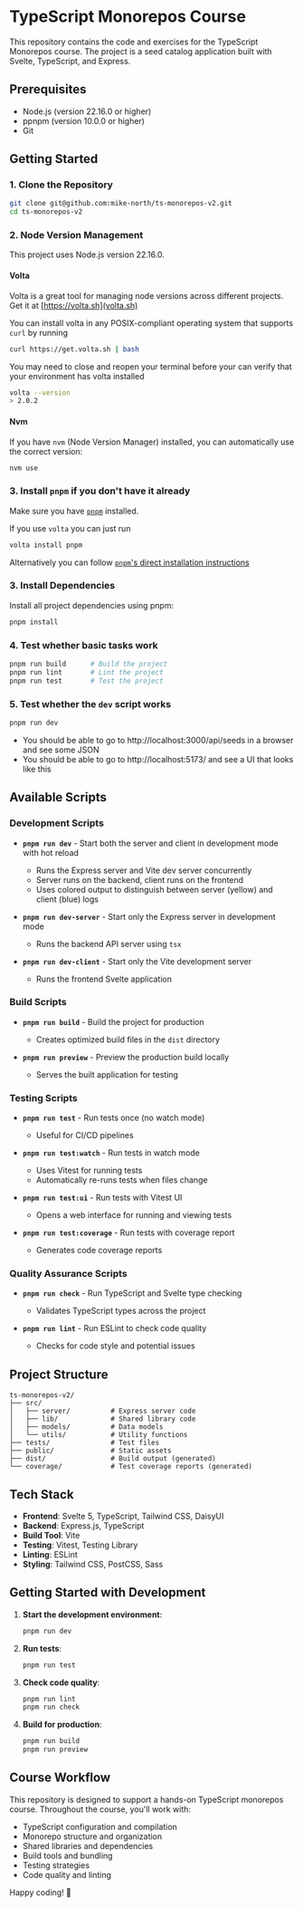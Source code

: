# TypeScript Monorepos Course

This repository contains the code and exercises for the TypeScript Monorepos course. The project is a seed catalog application built with Svelte, TypeScript, and Express.

## Prerequisites

- Node.js (version 22.16.0 or higher)
- ppnpm (version 10.0.0 or higher)
- Git

## Getting Started

### 1. Clone the Repository

```bash
git clone git@github.com:mike-north/ts-monorepos-v2.git
cd ts-monorepos-v2
```

### 2. Node Version Management

This project uses Node.js version 22.16.0. 

#### Volta
Volta is a great tool for managing node versions across different projects. Get it at [https://volta.sh](volta.sh)

You can install volta in any POSIX-compliant operating system that supports `curl` by running
```sh
curl https://get.volta.sh | bash
```
You may need to close and reopen your terminal before your can verify that your environment has volta installed
```sh
volta --version
> 2.0.2 
```

#### Nvm
If you have `nvm` (Node Version Manager) installed, you can automatically use the correct version:

```bash
nvm use
```

### 3. Install `pnpm` if you don't have it already
Make sure you have [`pnpm`](https://pnpm.io/) installed.

If you use `volta` you can just run
```sh
volta install pnpm
```
Alternatively you can follow [`pnpm`'s direct installation instructions](https://pnpm.io/installation)

### 3. Install Dependencies

Install all project dependencies using pnpm:

```bash
pnpm install
```

### 4. Test whether basic tasks work

```sh
pnpm run build      # Build the project
pnpm run lint       # Lint the project
pnpm run test       # Test the project
```

### 5. Test whether the `dev` script works

```sh
pnpm run dev
```
* You should be able to go to http://localhost:3000/api/seeds in a browser and see some JSON
* You should be able to go to http://localhost:5173/ and see a UI that looks like this

## Available Scripts

### Development Scripts

- **`pnpm run dev`** - Start both the server and client in development mode with hot reload
  - Runs the Express server and Vite dev server concurrently
  - Server runs on the backend, client runs on the frontend
  - Uses colored output to distinguish between server (yellow) and client (blue) logs

- **`pnpm run dev-server`** - Start only the Express server in development mode
  - Runs the backend API server using `tsx`

- **`pnpm run dev-client`** - Start only the Vite development server
  - Runs the frontend Svelte application

### Build Scripts

- **`pnpm run build`** - Build the project for production
  - Creates optimized build files in the `dist` directory

- **`pnpm run preview`** - Preview the production build locally
  - Serves the built application for testing

### Testing Scripts

- **`pnpm run test`** - Run tests once (no watch mode)
  - Useful for CI/CD pipelines

- **`pnpm run test:watch`** - Run tests in watch mode
  - Uses Vitest for running tests
  - Automatically re-runs tests when files change

- **`pnpm run test:ui`** - Run tests with Vitest UI
  - Opens a web interface for running and viewing tests

- **`pnpm run test:coverage`** - Run tests with coverage report
  - Generates code coverage reports

### Quality Assurance Scripts

- **`pnpm run check`** - Run TypeScript and Svelte type checking
  - Validates TypeScript types across the project

- **`pnpm run lint`** - Run ESLint to check code quality
  - Checks for code style and potential issues

## Project Structure

```
ts-monorepos-v2/
├── src/
│   ├── server/          # Express server code
│   ├── lib/             # Shared library code
│   ├── models/          # Data models
│   └── utils/           # Utility functions
├── tests/               # Test files
├── public/              # Static assets
├── dist/                # Build output (generated)
└── coverage/            # Test coverage reports (generated)
```

## Tech Stack

- **Frontend**: Svelte 5, TypeScript, Tailwind CSS, DaisyUI
- **Backend**: Express.js, TypeScript
- **Build Tool**: Vite
- **Testing**: Vitest, Testing Library
- **Linting**: ESLint
- **Styling**: Tailwind CSS, PostCSS, Sass

## Getting Started with Development

1. **Start the development environment**:
   ```bash
   pnpm run dev
   ```

2. **Run tests**:
   ```bash
   pnpm run test
   ```

3. **Check code quality**:
   ```bash
   pnpm run lint
   pnpm run check
   ```

4. **Build for production**:
   ```bash
   pnpm run build
   pnpm run preview
   ```

## Course Workflow

This repository is designed to support a hands-on TypeScript monorepos course. Throughout the course, you'll work with:

- TypeScript configuration and compilation
- Monorepo structure and organization
- Shared libraries and dependencies
- Build tools and bundling
- Testing strategies
- Code quality and linting

Happy coding! 🚀
